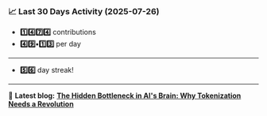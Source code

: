<!--START_STATS-->
### 📈 Last 30 Days Activity (2025-07-26)  
- **1️⃣4️⃣7️⃣4️⃣** contributions  
- **4️⃣9️⃣•1️⃣3️⃣** per day
---
- **5️⃣6️⃣** day streak!
---
📝 **Latest blog:** [**The Hidden Bottleneck in AI's Brain: Why Tokenization Needs a Revolution**](https://andriak.com/blog/tokenization-revolution)
<!--END_STATS-->

